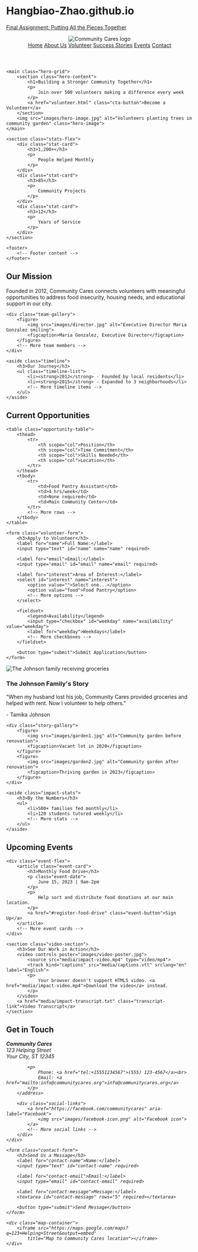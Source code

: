 # Hangbiao-Zhao.github.io

<p>
    <a href="/BasicWebDev/Final Assignment: Putting All the Pieces Together.html" target="black">Final Assignment: Putting All the Pieces Together</a>
</p>
<!DOCTYPE html>
<html lang="en">
<head>
    <meta charset="UTF-8">
    <meta name="viewport" content="width=device-width, initial-scale=1.0">
    <title>Community Cares - Helping Our Neighborhood Thrive</title>
    <link rel="stylesheet" href="css/styles.css">
</head>
<body>
    <header class="header-grid">
        <img src="images/logo.png" alt="Community Cares logo" class="logo">
        <nav class="nav-flex">
            <a href="index.html">Home</a>
            <a href="about.html">About Us</a>
            <a href="volunteer.html">Volunteer</a>
            <a href="stories.html">Success Stories</a>
            <a href="events.html">Events</a>
            <a href="contact.html">Contact</a>
        </nav>
    </header>

    <main class="hero-grid">
        <section class="hero-content">
            <h1>Building a Stronger Community Together</h1>
            <p>
                Join over 500 volunteers making a difference every week
            </p>
            <a href="volunteer.html" class="cta-button">Become a Volunteer</a>
        </section>
        <img src="images/hero-image.jpg" alt="Volunteers planting trees in community garden" class="hero-image">
    </main>

    <section class="stats-flex">
        <div class="stat-card">
            <h3>1,200+</h3>
            <p>
                People Helped Monthly
            </p>
        </div>
        <div class="stat-card">
            <h3>85</h3>
            <p>
                Community Projects
            </p>
        </div>
        <div class="stat-card">
            <h3>12</h3>
            <p>
                Years of Service
            </p>
        </div>
    </section>

    <footer>
        <!-- Footer content -->
    </footer>
</body>
</html>
<section class="about-grid">
    <article class="mission-statement">
        <h2>Our Mission</h2>
        <p>
            Founded in 2012, Community Cares connects volunteers with meaningful opportunities to address food insecurity, housing needs, and educational support in our city.
        </p>
    </article>

    <div class="team-gallery">
        <figure>
            <img src="images/director.jpg" alt="Executive Director Maria Gonzalez smiling">
            <figcaption>Maria Gonzalez, Executive Director</figcaption>
        </figure>
        <!-- More team members -->
    </div>

    <aside class="timeline">
        <h3>Our Journey</h3>
        <ul class="timeline-list">
            <li><strong>2012</strong> - Founded by local residents</li>
            <li><strong>2015</strong> - Expanded to 3 neighborhoods</li>
            <!-- More timeline items -->
        </ul>
    </aside>
</section>
<section class="volunteer-options">
    <h2>Current Opportunities</h2>

    <table class="opportunity-table">
        <thead>
            <tr>
                <th scope="col">Position</th>
                <th scope="col">Time Commitment</th>
                <th scope="col">Skills Needed</th>
                <th scope="col">Location</th>
            </tr>
        </thead>
        <tbody>
            <tr>
                <td>Food Pantry Assistant</td>
                <td>4 hrs/week</td>
                <td>None required</td>
                <td>Main Community Center</td>
            </tr>
            <!-- More rows -->
        </tbody>
    </table>

    <form class="volunteer-form">
        <h3>Apply to Volunteer</h3>
        <label for="name">Full Name:</label>
        <input type="text" id="name" name="name" required>

        <label for="email">Email:</label>
        <input type="email" id="email" name="email" required>

        <label for="interest">Area of Interest:</label>
        <select id="interest" name="interest">
            <option value="">Select one...</option>
            <option value="food">Food Pantry</option>
            <!-- More options -->
        </select>

        <fieldset>
            <legend>Availability</legend>
            <input type="checkbox" id="weekday" name="availability" value="weekday">
            <label for="weekday">Weekdays</label>
            <!-- More checkboxes -->
        </fieldset>

        <button type="submit">Submit Application</button>
    </form>
</section>
<section class="stories-grid">
    <article class="featured-story">
        <img src="images/family-story.jpg" alt="The Johnson family receiving groceries">
        <div class="story-content">
            <h3>The Johnson Family's Story</h3>
            <p>
                "When my husband lost his job, Community Cares provided groceries and helped with rent. Now I volunteer to help others."
            </p>
            <p>
                - Tamika Johnson
            </p>
        </div>
    </article>

    <div class="story-gallery">
        <figure>
            <img src="images/garden1.jpg" alt="Community garden before renovation">
            <figcaption>Vacant lot in 2020</figcaption>
        </figure>
        <figure>
            <img src="images/garden2.jpg" alt="Community garden after renovation">
            <figcaption>Thriving garden in 2023</figcaption>
        </figure>
    </div>

    <aside class="impact-stats">
        <h3>By the Numbers</h3>
        <ul>
            <li>500+ families fed monthly</li>
            <li>120 students tutored weekly</li>
            <!-- More stats -->
        </ul>
    </aside>
</section>
<section class="events-container">
    <h2>Upcoming Events</h2>

    <div class="event-flex">
        <article class="event-card">
            <h3>Monthly Food Drive</h3>
            <p class="event-date">
                June 15, 2023 | 9am-2pm
            </p>
            <p>
                Help sort and distribute food donations at our main location.
            </p>
            <a href="#register-food-drive" class="event-button">Sign Up</a>
        </article>
        <!-- More event cards -->
    </div>

    <section class="video-section">
        <h3>See Our Work in Action</h3>
        <video controls poster="images/video-poster.jpg">
            <source src="media/impact-video.mp4" type="video/mp4">
            <track kind="captions" src="media/captions.vtt" srclang="en" label="English">
            <p>
                Your browser doesn't support HTML5 video. <a href="media/impact-video.mp4">Download the video</a> instead.
            </p>
        </video>
        <a href="media/impact-transcript.txt" class="transcript-link">Video Transcript</a>
    </section>
</section>
<section class="contact-grid">
    <div class="contact-info">
        <h2>Get in Touch</h2>
        <address>
            <p>
                <strong>Community Cares</strong><br>
                123 Helping Street<br>
                Your City, ST 12345
            </p>

            <p>
                Phone: <a href="tel:+15551234567">(555) 123-4567</a><br>
                Email: <a href="mailto:info@communitycares.org">info@communitycares.org</a>
            </p>
        </address>

        <div class="social-links">
            <a href="https://facebook.com/communitycares" aria-label="Facebook">
                <img src="images/facebook-icon.png" alt="Facebook icon">
            </a>
            <!-- More social links -->
        </div>
    </div>

    <form class="contact-form">
        <h3>Send Us a Message</h3>
        <label for="contact-name">Name:</label>
        <input type="text" id="contact-name" required>

        <label for="contact-email">Email:</label>
        <input type="email" id="contact-email" required>

        <label for="contact-message">Message:</label>
        <textarea id="contact-message" rows="5" required></textarea>

        <button type="submit">Send Message</button>
    </form>

    <div class="map-container">
        <iframe src="https://maps.google.com/maps?q=123+Helping+Street&output=embed"
            title="Map to Community Cares location"></iframe>
    </div>
</section>

